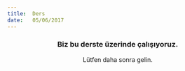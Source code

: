 ```yaml
---
title:  Ders
date:   05/06/2017
---
```


### <center>Biz bu derste üzerinde çalışıyoruz.</center>
<center>Lütfen daha sonra gelin.</center>